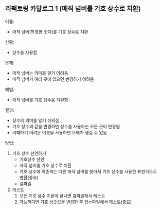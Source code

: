 ## 리팩토링 카탈로그 1 (매직 넘버를 기호 상수로 치환)

이름:   
+	매직 넘버(특정한 숫자)를 기호 상수로 치환    

상황:  
+ 상수를 사용함    

문제:  
+ 매적 넘버는 의미를 알기 어려움
+ 매직 넘버가 여러 곳에 있으면 변경하기 어려움  

해법:  
+ 매직 넘버를 기호 상수로 치환함

결과:
+ 상수의 의미를 알기 쉬워짐
+ 기호 상수의 값을 변경하면 상수를 사용하는 모든 곳이 변경됨
+ 이해하기 어려운 이름을 사용하면 오해가 생길 수 있음   

방법:
1. 기호 상수 선언하기
	- 기호상수 선언
	- 매직 넘버를 기호 상수로 치환
	- 기호 상수에 의존하는 다른 매직 넘버를 찾아서 기호 상수를 사용한 표현식으로 변환(중요)
	- 컴파일
2. 테스트
	1. 모든 기호 상수 치환이 끝나면 컴파일해서 테스트
	2. 가능하다면 기호 상숫값을 변경한 후 컵ㅁ파일해서 테스트(중요)
	
